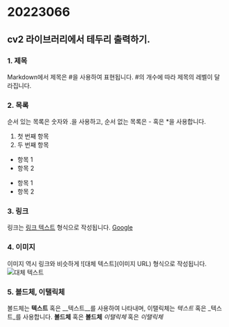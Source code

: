 # 20223066
## cv2 라이브러리에서 테두리 출력하기.

### 1. 제목
   Markdown에서 제목은 #을 사용하여 표현됩니다. #의 개수에 따라 제목의 레벨이 달라집니다.

### 2. 목록
   순서 있는 목록은 숫자와 .을 사용하고, 순서 없는 목록은 - 혹은 *을 사용합니다.
   1. 첫 번째 항목
   2. 두 번째 항목

   - 항목 1
   - 항목 2

   * 항목 1
   * 항목 2

### 3. 링크
   링크는 [링크 텍스트](URL) 형식으로 작성됩니다.
   [Google](https://www.google.com)

### 4. 이미지
   이미지 역시 링크와 비슷하게 ![대체 텍스트](이미지 URL) 형식으로 작성됩니다.
   ![대체 텍스트](https://example.com/image.jpg)

### 5. 볼드체, 이탤릭체
   볼드체는 **텍스트** 혹은 __텍스트__를 사용하여 나타내며, 이탤릭체는 *텍스트* 혹은 _텍스트_를 사용합니다.
   **볼드체** 혹은 __볼드체__
   *이탤릭체* 혹은 _이탤릭체_
